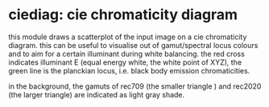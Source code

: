 # ciediag: cie chromaticity diagram

this module draws a scatterplot of the input image on a cie chromaticity
diagram. this can be useful to visualise out of gamut/spectral locus colours and
to aim for a certain illuminant during white balancing.
the red cross indicates illuminant E (equal energy white, the white point of XYZ),
the green line is the planckian locus, i.e. black body emission chromaticities.

in the background, the gamuts of rec709 (the smaller triangle ) and rec2020
(the larger triangle) are indicated as light gray shade.
